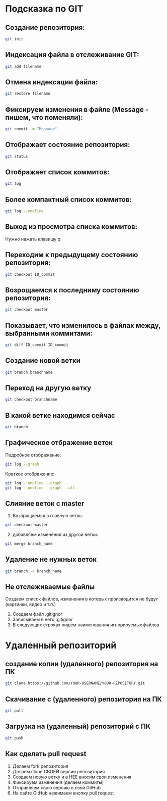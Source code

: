 # Подсказка по GIT

## Создание репозитория:
```sh
git init
```
## Индексация файла в отслеживание GIT:
```sh
git add filename
```
## Отмена индексации файла:
```sh
git restore filename
```
## Фиксируем изменения в файле (Message - пишем, что поменяли):
```sh
git commit -m "Message"
```
## Отображает состояние репозитория:
```sh
git status
```
## Отображает список коммитов:
```sh
git log
```
## Более компактный список коммитов:
```sh
git log --oneline
```
## Выход из просмотра списка коммитов:

Нужно нажать клавишу q

## Переходим к предыдущему состоянию репозитория:
```sh
git checkout ID_commit
```
## Возрощаемся к последниму состоянию репозитория:
```sh
git checkout master
```
## Показывает, что изменилось в файлах между, выбранными коммитами:
```sh
git diff ID_commit ID_commit
```
## Создание новой ветки
```sh
git branch branchname
```
## Переход на другую ветку
```sh
git checkout branchname
```
## В какой ветке находимся сейчас
```sh
git branch
```
## Графическое отбражение веток

Подробное отображение:
```sh
git log --graph
```
Краткое отображение:
```sh
git log --oneline --graph
git log --oneline --graph --all
```
## Слияние веток с master

1. Возвращаемся в главную ветвь:
```sh
git checkout master
```
2. добавляем изменения из другой ветки:
```sh
git merge branch_name
```
## Удаление не нужных веток
```sh
git branch -d branch_name
```
## Не отслеживаемые файлы
Создаем список файлов, изменения в которых производится не будут (картинки, видео и т.п.)

1. Создаем файл .gitignor
2. Записываем в него .gitignor
3. В следующих строках пишем наименования игнорируемых файлов

# Удаленный репозиторий
## создание копии (удаленного) репозитория на ПК
```sh
git clone https://github.com/YOUR-USERNAME/YOUR-REPOSITORY.git
```
## Скачивание с (удаленного) репозитория на ПК
```sh
git pull
```
## Загрузка на (удаленный) репозиторий с ПК
```sh
git push
```
## Как сделать pull request
1. Делаем fork репозитория
2. Делаем clone СВОЕЙ версии репозитория
3. Создаем новую ветку и в НЕЕ вносим свои изменения
4. Фиксируем изменения (делаем коммиты)
5. Отправляем свою версию в свой GitHub
6. На сайте GitHub нажимаем кнопку pull request